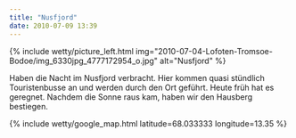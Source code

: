 ```yaml
---
title: "Nusfjord"
date: 2010-07-09 13:39
---
```


{% include wetty/picture_left.html img="2010-07-04-Lofoten-Tromsoe-Bodoe/img_6330jpg_4777172954_o.jpg" alt="Nusfjord" %}


Haben die Nacht im Nusfjord verbracht. Hier kommen quasi stündlich Touristenbusse an und werden durch den Ort geführt. Heute früh hat es geregnet. Nachdem die Sonne raus kam, haben wir den Hausberg bestiegen.

<!--more-->

{% include wetty/google_map.html latitude=68.033333 longitude=13.35 %}
